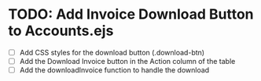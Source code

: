 # TODO: Add Invoice Download Button to Accounts.ejs

- [ ] Add CSS styles for the download button (.download-btn)
- [ ] Add the Download Invoice button in the Action column of the table
- [ ] Add the downloadInvoice function to handle the download
